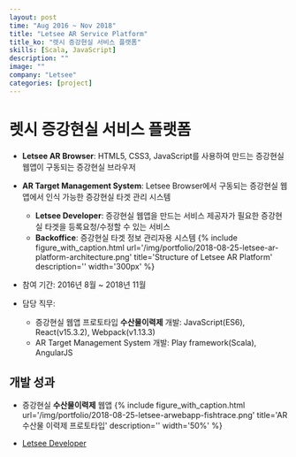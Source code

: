 ```yaml
---
layout: post
time: "Aug 2016 ~ Nov 2018"
title: "Letsee AR Service Platform"
title_ko: "렛시 증강현실 서비스 플랫폼"
skills: [Scala, JavaScript]
description: ""
image: ""
company: "Letsee"
categories: [project]
---
```


# 렛시 증강현실 서비스 플랫폼
- **Letsee AR Browser**: HTML5, CSS3, JavaScript를 사용하여 만드는 증강현실 웹앱이 구동되는 증강현실 브라우저
- **AR Target Management System**: Letsee Browser에서 구동되는 증강현실 웹앱에서 인식 가능한 증강현실 타겟 관리 시스템
    + **Letsee Developer**: 증강현실 웹앱을 만드는 서비스 제공자가 필요한 증강현실 타겟을 등록요청/수정할 수 있는 서비스
    + **Backoffice**: 증강현실 타겟 정보 관리자용 시스템
{%
   include figure_with_caption.html 
   url='/img/portfolio/2018-08-25-letsee-ar-platform-architecture.png'
   title='Structure of Letsee AR Platform'
   description=''
   width='300px'
%}

- 참여 기간: 2016년 8월 ~ 2018년 11월
- 담당 직무:
    + 증강현실 웹앱 프로토타입 **수산물이력제** 개발: JavaScript(ES6), React(v15.3.2), Webpack(v1.13.3)
    + AR Target Management System 개발: Play framework(Scala), AngularJS

## 개발 성과
- 증강현실 **수산물이력제** 웹앱
{%
   include figure_with_caption.html
   url='/img/portfolio/2018-08-25-letsee-arwebapp-fishtrace.png'
   title='AR 수산물 이력제 프로토타입'
   description=''
   width='50%'
%}

- [Letsee Developer](https://developer.letsee.io)
